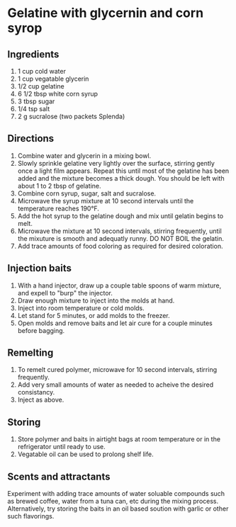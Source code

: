 # Gelatine with glycernin and corn syrop
## Ingredients
1. 1 cup cold water
1. 1 cup vegatable glycerin
1. 1/2 cup gelatine
1. 6 1/2 tbsp white corn syrup
1. 3 tbsp sugar
1. 1/4 tsp salt
1. 2 g sucralose (two packets Splenda)

## Directions
1. Combine water and glycerin in a mixing bowl.
1. Slowly sprinkle gelatine very lightly over the surface, stirring gently once a light film appears. Repeat this until most of the gelatine has been added and the mixture becomes a thick dough. You should be left with about 1 to 2 tbsp of gelatine.
1. Combine corn syrup, sugar, salt and sucralose.
1. Microwave the syrup mixture at 10 second intervals until the temperature reaches 190°F.
1. Add the hot syrup to the gelatine dough and mix until gelatin begins to melt.
1. Microwave the mixture at 10 second intervals, stirring frequently, until the mixuture is smooth and adequatly runny. DO NOT BOIL the gelatin.
1. Add trace amounts of food coloring as required for desired coloration.

## Injection baits
1. With a hand injector, draw up a couple table spoons of warm mixture, and expell to "burp" the injector.
1. Draw enough mixture to inject into the molds at hand.
1. Inject into room temperature or cold molds.
1. Let stand for 5 minutes, or add molds to the freezer.
1. Open molds and remove baits and let air cure for a couple minutes before bagging.

## Remelting
1. To remelt cured polymer, microwave for 10 second intervals, stirring frequently.
1. Add very small amounts of water as needed to acheive the desired consistancy.
1. Inject as above.

## Storing
1. Store polymer and baits in airtight bags at room temperature or in the refrigerator until ready to use.
1. Vegatable oil can be used to prolong shelf life.

## Scents and attractants
Experiment with adding trace amounts of water soluable compounds such as brewed coffee, water from a tuna can, etc during the mixing process. Alternatively, try storing the baits in an oil based soution with garlic or other such flavorings.

